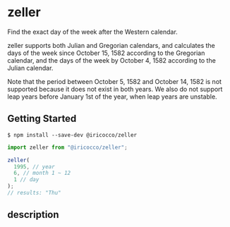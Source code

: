 # zeller

Find the exact day of the week after the Western calendar.

zeller supports both Julian and Gregorian calendars, and calculates the days of the week since October 15, 1582 according to the Gregorian calendar, and the days of the week by October 4, 1582 according to the Julian calendar.

Note that the period between October 5, 1582 and October 14, 1582 is not supported because it does not exist in both years.
We also do not support leap years before January 1st of the year, when leap years are unstable.

## Getting Started

```
$ npm install --save-dev @iricocco/zeller
```

```js
import zeller from "@iricocco/zeller";

zeller(
  1995, // year
  6, // month 1 ~ 12
  1 // day
);
// results: "Thu"
```

## description
